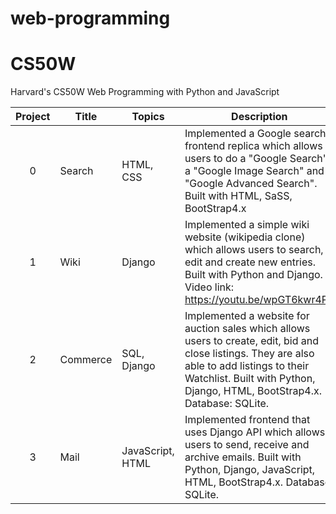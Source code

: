 # web-programming

# CS50W 
Harvard's CS50W Web Programming with Python and JavaScript

Project | Title | Topics | Description
:--:|--|--|--
0 | Search | HTML, CSS | Implemented a Google search frontend replica which allows users to do a "Google Search", a "Google Image Search" and a "Google Advanced Search". Built with HTML, SaSS, BootStrap4.x <br> 
1 | Wiki | Django | Implemented a simple wiki website (wikipedia clone) which allows users to search, edit and create new entries. Built with Python and Django. Video link: https://youtu.be/wpGT6kwr4PE <br> 
2 | Commerce | SQL, Django | Implemented a website for auction sales which allows users to create, edit, bid and close listings. They are also able to add listings to their Watchlist. Built with Python, Django, HTML, BootStrap4.x. Database: SQLite. <br> 
3 | Mail | JavaScript, HTML | Implemented frontend that uses Django API which allows users to send, receive and archive emails. Built with Python, Django, JavaScript, HTML, BootStrap4.x. Database: SQLite. <br> 
